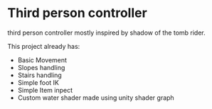 # Third person controller 
<p>third person controller mostly inspired by shadow of the tomb rider.</p>

<p>This project already has: </p>
<ul>
 <li>Basic Movement</li>
 <li>Slopes handling</li>
 <li>Stairs handling</li>
 <li>Simple foot IK</li>
 <li>Simple Item inpect</li>
 <li>Custom water shader made using unity shader graph</li>
</ul>


